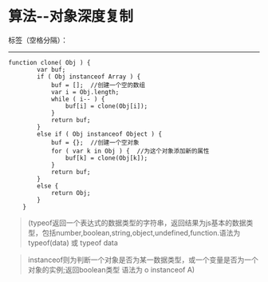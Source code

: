 ﻿# 算法--对象深度复制

标签（空格分隔）： 

---

    function clone( Obj ) {   
            var buf;   
            if ( Obj instanceof Array ) {   
                buf = [];  //创建一个空的数组 
                var i = Obj.length;   
                while ( i-- ) {   
                    buf[i] = clone(Obj[i]);   
                }   
                return buf;   
            }
            else if ( Obj instanceof Object ) {   
                buf = {};  //创建一个空对象 
                for ( var k in Obj ) {  //为这个对象添加新的属性 
                    buf[k] = clone(Obj[k]);   
                }   
                return buf;   
            }
            else {   
                return Obj;   
            }   
        }  
>(typeof返回一个表达式的数据类型的字符串，返回结果为js基本的数据类型，包括number,boolean,string,object,undefined,function.语法为typeof(data) 或 typeof data

>instanceof则为判断一个对象是否为某一数据类型，或一个变量是否为一个对象的实例;返回boolean类型
语法为 o instanceof A)




